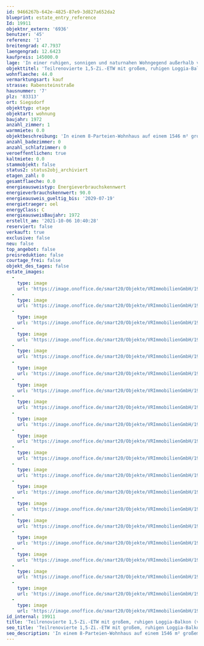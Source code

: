 ```yaml
---
id: 9466267b-642e-4825-87e9-3d827a652da2
blueprint: estate_entry_reference
Id: 19911
objektnr_extern: '6936'
benutzer: '45'
referenz: '1'
breitengrad: 47.7937
laengengrad: 12.6423
kaufpreis: 145000.0
lage: 'In einer ruhigen, sonnigen und naturnahen Wohngegend außerhalb von Siegsdorf. Der Ortsteil Hörgering bei Eisenärzt liegt etwas erhöht zwischen Siegsdorf und Ruhpolding. Beste Wander- und Freizeitmöglichkeiten ringsum. Der Chiemsee und die Stadt Traunstein sind beispielsweise in wenigen Autominuten erreichbar. Die Bahn- und Bus-Haltestelle Ruhpolding-Traunstein ist fußläufig erreichbar.'
objekttitel: 'Teilrenovierte 1,5-Zi.-ETW mit großem, ruhigen Loggia-Balkon (vermietet)'
wohnflaeche: 44.0
vermarktungsart: kauf
strasse: Rabensteinstraße
hausnummer: '7'
plz: '83313'
ort: Siegsdorf
objekttyp: etage
objektart: wohnung
baujahr: 1972
anzahl_zimmer: 1
warmmiete: 0.0
objektbeschreibung: 'In einem 8-Parteien-Wohnhaus auf einem 1546 m² großem Grundstück *** Im 1. OG mit sehr geräumigen Süd-Südwest Loggia-Balkon mit viel Sonne bei schönem Blick in die Ferne *** 2019 erneuert: Verlegung der Küche mit EBK + Bad + Eichenboden. 2017 wurde das Haus gemalert und 2016 bekam es ein neues Dach samt Dämmung *** Abgemauerter Kellerraum mit ca. 9 m² *** Kfz-Stellplatz *** Gemeinschaftlich: Wasch-Trockenraum und die Gartenanlage *** Hausgeld mtl. 160,- € *** Seit 1.4.2021 für 435,- € kalt vermietet *** Zweitwohnsitz wäre möglich'
anzahl_badezimmer: 0
anzahl_schlafzimmer: 0
veroeffentlichen: true
kaltmiete: 0.0
stammobjekt: false
status2: status2obj_archiviert
etagen_zahl: 0
gesamtflaeche: 0.0
energieausweistyp: Energieverbrauchskennwert
energieverbrauchskennwert: 90.0
energieausweis_gueltig_bis: '2029-07-19'
energietraeger: oel
energyClass: C
energieausweisBaujahr: 1972
erstellt_am: '2021-10-06 10:40:28'
reserviert: false
verkauft: true
exclusive: false
neu: false
top_angebot: false
preisreduktion: false
courtage_frei: false
objekt_des_tages: false
estate_images:
  -
    type: image
    url: 'https://image.onoffice.de/smart20/Objekte/VRImmobilienGmbH/19911/69c305e3-99cb-4d6e-82e2-48fc0343eeb2.jpg'
  -
    type: image
    url: 'https://image.onoffice.de/smart20/Objekte/VRImmobilienGmbH/19911/63c3a667-e656-4d0e-bb0f-93fd15fd41b2.jpg'
  -
    type: image
    url: 'https://image.onoffice.de/smart20/Objekte/VRImmobilienGmbH/19911/33080960-08ef-4a2b-a7cb-4e7c06f5250b.jpg'
  -
    type: image
    url: 'https://image.onoffice.de/smart20/Objekte/VRImmobilienGmbH/19911/c054af9c-65cf-46ab-8a88-c94c1527c3cf.jpg'
  -
    type: image
    url: 'https://image.onoffice.de/smart20/Objekte/VRImmobilienGmbH/19911/11ae9f29-b153-4401-810e-f04ef9a6feba.jpg'
  -
    type: image
    url: 'https://image.onoffice.de/smart20/Objekte/VRImmobilienGmbH/19911/49243fcf-32bd-48aa-b6c0-43cf430315d7.jpg'
  -
    type: image
    url: 'https://image.onoffice.de/smart20/Objekte/VRImmobilienGmbH/19911/02e3a7db-821a-442c-b38f-d10509b208a8.jpg'
  -
    type: image
    url: 'https://image.onoffice.de/smart20/Objekte/VRImmobilienGmbH/19911/15ea7dbf-926a-44c8-8e78-3a41ea947eaf.jpg'
  -
    type: image
    url: 'https://image.onoffice.de/smart20/Objekte/VRImmobilienGmbH/19911/047e1d7b-d5dd-459c-9aed-f9e371466df9.jpg'
  -
    type: image
    url: 'https://image.onoffice.de/smart20/Objekte/VRImmobilienGmbH/19911/b403dd48-f001-4640-a3f7-4da34479d55b.jpg'
  -
    type: image
    url: 'https://image.onoffice.de/smart20/Objekte/VRImmobilienGmbH/19911/fac72121-66e5-476e-b24a-4f91c363eec8.jpg'
  -
    type: image
    url: 'https://image.onoffice.de/smart20/Objekte/VRImmobilienGmbH/19911/631cb13e-e1c0-4c92-b685-6cbbcba5e4a1.jpg'
  -
    type: image
    url: 'https://image.onoffice.de/smart20/Objekte/VRImmobilienGmbH/19911/d76573c8-8a3e-4b44-8ecc-3fb12c631317.jpg'
  -
    type: image
    url: 'https://image.onoffice.de/smart20/Objekte/VRImmobilienGmbH/19911/41b78221-2ae4-4989-b77a-d5272b58166a.jpg'
  -
    type: image
    url: 'https://image.onoffice.de/smart20/Objekte/VRImmobilienGmbH/19911/7da49b8b-8903-4c0c-87c3-cdc5b5d752d7.jpg'
  -
    type: image
    url: 'https://image.onoffice.de/smart20/Objekte/VRImmobilienGmbH/19911/2008bf87-fbb2-4087-a55d-e961545ff208.jpg'
  -
    type: image
    url: 'https://image.onoffice.de/smart20/Objekte/VRImmobilienGmbH/19911/af5b3da7-5325-41a0-a7c5-b9508f2f41f3.jpg'
  -
    type: image
    url: 'https://image.onoffice.de/smart20/Objekte/VRImmobilienGmbH/19911/8ca62e06-3e10-4123-87aa-ec6e8467df07.jpg'
  -
    type: image
    url: 'https://image.onoffice.de/smart20/Objekte/VRImmobilienGmbH/19911/fbe55007-246c-4d27-a640-b1c7401c444c.jpg'
  -
    type: image
    url: 'https://image.onoffice.de/smart20/Objekte/VRImmobilienGmbH/19911/76171906-24a6-409d-bfc9-3cc978cc2b21.jpg'
id_internal: 19911
title: 'Teilrenovierte 1,5-Zi.-ETW mit großem, ruhigen Loggia-Balkon (vermietet)'
seo_title: 'Teilrenovierte 1,5-Zi.-ETW mit großem, ruhigen Loggia-Balkon (vermietet)'
seo_description: 'In einem 8-Parteien-Wohnhaus auf einem 1546 m² großem Grundstück *** Im 1. OG mit sehr geräumigen Süd-Südwest Loggia-Balkon mit viel Sonne bei schönem Bl'
---
```

